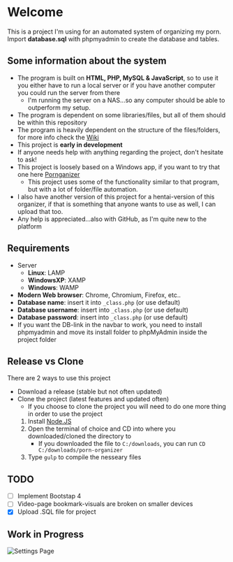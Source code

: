 # Welcome
This is a project I'm using for an automated system of organizing my porn. Import **database.sql** with phpmyadmin to create the database and tables.

## Some information about the system
- The program is built on **HTML, PHP, MySQL & JavaScript**, so to use it you either have to run a local server or if you have another computer you could run the server from there
  - I'm running the server on a NAS...so any computer should be able to outperform my setup.
- The program is dependent on some libraries/files, but all of them should be within this repository
- The program is heavily dependent on the structure of the files/folders, for more info check the [Wiki](../../wiki)
- This project is **early in development**
- If anyone needs help with anything regarding the project, don't hesitate to ask!
- This project is loosely based on a Windows app, if you want to try that one here [Pornganizer](https://pornganizer.org)
  - This project uses some of the functionality similar to that program, but with a lot of folder/file automation.
- I also have another version of this project for a hentai-version of this organizer, if that is something that anyone wants to use as well, I can upload that too.
- Any help is appreciated...also with GitHub, as I'm quite new to the platform

## Requirements
- Server
  - **Linux**: LAMP
  - **WindowsXP**: XAMP
  - **Windows**: WAMP
- **Modern Web browser**: Chrome, Chromium, Firefox, etc..
- **Database name**: insert it into ```_class.php``` (or use default)
- **Database username**: insert into ```_class.php``` (or use default)
- **Database password**: insert into ```_class.php``` (or use default)
- If you want the DB-link in the navbar to work, you need to install phpmyadmin and move its install folder to phpMyAdmin inside the project folder


## Release vs Clone
There are 2 ways to use this project
- Download a release (stable but not often updated)
- Clone the project (latest features and updated often)
  - If you choose to clone the project you will need to do one more thing in order to use the project
   1. Install [Node.JS](https://nodejs.org/)
   2. Open the terminal of choice and CD into where you downloaded/cloned the directory to
      - If you downloaded the file to `C:/downloads`, you can run `CD C:/downloads/porn-organizer`
   3. Type `gulp` to compile the nesseary files

## TODO
- [ ] Implement Bootstap 4
- [ ] Video-page bookmark-visuals are broken on smaller devices
- [x] Upload .SQL file for project

## Work in Progress
![Settings Page](https://user-images.githubusercontent.com/38838751/55843947-272d7780-5b3b-11e9-8dd3-7b99207a96ee.png)
